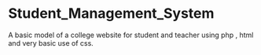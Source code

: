 # Student_Management_System
A basic model of a college website for student and teacher using php , html and very basic use of css.
